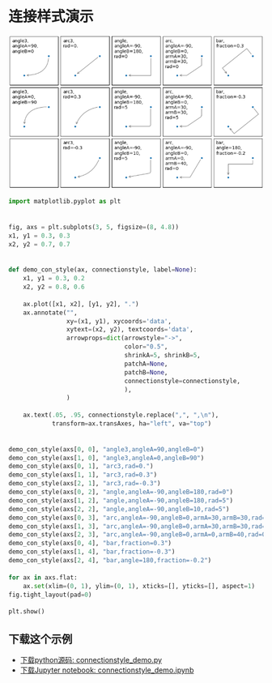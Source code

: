 # 连接样式演示

![连接样式演示](/static/images/gallery/sphx_glr_connectionstyle_demo_001.png)

```python
import matplotlib.pyplot as plt


fig, axs = plt.subplots(3, 5, figsize=(8, 4.8))
x1, y1 = 0.3, 0.3
x2, y2 = 0.7, 0.7


def demo_con_style(ax, connectionstyle, label=None):
    x1, y1 = 0.3, 0.2
    x2, y2 = 0.8, 0.6

    ax.plot([x1, x2], [y1, y2], ".")
    ax.annotate("",
                xy=(x1, y1), xycoords='data',
                xytext=(x2, y2), textcoords='data',
                arrowprops=dict(arrowstyle="->",
                                color="0.5",
                                shrinkA=5, shrinkB=5,
                                patchA=None,
                                patchB=None,
                                connectionstyle=connectionstyle,
                                ),
                )

    ax.text(.05, .95, connectionstyle.replace(",", ",\n"),
            transform=ax.transAxes, ha="left", va="top")


demo_con_style(axs[0, 0], "angle3,angleA=90,angleB=0")
demo_con_style(axs[1, 0], "angle3,angleA=0,angleB=90")
demo_con_style(axs[0, 1], "arc3,rad=0.")
demo_con_style(axs[1, 1], "arc3,rad=0.3")
demo_con_style(axs[2, 1], "arc3,rad=-0.3")
demo_con_style(axs[0, 2], "angle,angleA=-90,angleB=180,rad=0")
demo_con_style(axs[1, 2], "angle,angleA=-90,angleB=180,rad=5")
demo_con_style(axs[2, 2], "angle,angleA=-90,angleB=10,rad=5")
demo_con_style(axs[0, 3], "arc,angleA=-90,angleB=0,armA=30,armB=30,rad=0")
demo_con_style(axs[1, 3], "arc,angleA=-90,angleB=0,armA=30,armB=30,rad=5")
demo_con_style(axs[2, 3], "arc,angleA=-90,angleB=0,armA=0,armB=40,rad=0")
demo_con_style(axs[0, 4], "bar,fraction=0.3")
demo_con_style(axs[1, 4], "bar,fraction=-0.3")
demo_con_style(axs[2, 4], "bar,angle=180,fraction=-0.2")

for ax in axs.flat:
    ax.set(xlim=(0, 1), ylim=(0, 1), xticks=[], yticks=[], aspect=1)
fig.tight_layout(pad=0)

plt.show()
```

## 下载这个示例
            
- [下载python源码: connectionstyle_demo.py](https://matplotlib.org/_downloads/connectionstyle_demo.py)
- [下载Jupyter notebook: connectionstyle_demo.ipynb](https://matplotlib.org/_downloads/connectionstyle_demo.ipynb)